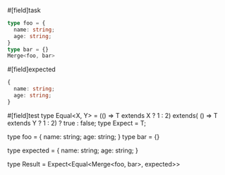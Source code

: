 #[field]task
```ts
type foo = {
  name: string;
  age: string;
}
type bar = {}
Merge<foo, bar>
```

#[field]expected
```ts
{
  name: string;
  age: string;
}
```

#[field]test
type Equal<X, Y> = (<T>() => T extends X ? 1 : 2) extends(
    <T>() => T extends Y ? 1 : 2) ? true : false;
type Expect<T extends true> = T;

type foo = {
  name: string;
  age: string;
}
type bar = {}

type expected = {
  name: string;
  age: string;
}

type Result = Expect<Equal<Merge<foo, bar>, expected>>